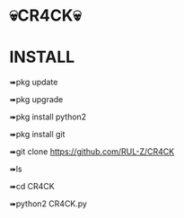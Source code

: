 # 💀CR4CK💀

# INSTALL

➠pkg update 

➠pkg upgrade

➠pkg install python2

➠pkg install git

➠git clone https://github.com/RUL-Z/CR4CK

➠ls

➠cd CR4CK

➠python2 CR4CK.py
